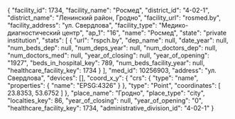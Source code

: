 {
    "facility_id": 1734,
    "facility_name": "Росмед",
    "district_id": "4-02-1",
    "district_name": "Ленинский район, Гродно",
    "facility_url": "rosmed.by",
    "facility_address": "ул. Свердлова",
    "facility_type": "Медико-диагностический центр",
    "ap_1": "16",
    "name": "Росмед",
    "state": "private institution",
    "stats": [
        {
            "url": "rspch.by",
            "dep_name": null,
            "date_year": null,
            "num_beds_dep": null,
            "num_deps_year": null,
            "num_doctors_dep": null,
            "num_doctors_med": null,
            "year_of_closing": null,
            "year_of_opening": "1927",
            "beds_in_hospital_key": 789,
            "num_beds_facility_year": null,
            "healthcare_facility_key": 1734
        }
    ],
    "med_id": 10256903,
    "address": "ул. Свердлова",
    "devices": [],
    "coord_x_y": {
        "crs": {
            "type": "name",
            "properties": {
                "name": "EPSG:4326"
            }
        },
        "type": "Point",
        "coordinates": [
            23.8353,
            53.6752
        ]
    },
    "place_name": "Гродно",
    "place_type": "city",
    "localties_key": 86,
    "year_of_closing": null,
    "year_of_opening": "0",
    "healthcare_facility_key": 1734,
    "administrative_division_id": "4-02-1"
}